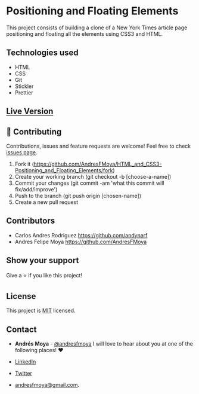 # Positioning and Floating Elements
This project consists of building a clone of a New York Times article page positioning and floating all the elements using CSS3 and HTML.


## Technologies used

- HTML
- CSS
- Git
- Stickler
- Prettier

## [Live Version](https://andynarf.github.io/Positioning_and_Floating_Elements/)


## 🤝 Contributing

Contributions, issues and feature requests are welcome! Feel free to check [issues page](https://github.com/AndresFMoya/HTML_and_CSS3-Positioning_and_Floating_Elements/issues).

1. Fork it (https://github.com/AndresFMoya/HTML_and_CSS3-Positioning_and_Floating_Elements/fork)
2. Create your working branch (git checkout -b [choose-a-name])
3. Commit your changes (git commit -am 'what this commit will fix/add/improve')
4. Push to the branch (git push origin [chosen-name])
5. Create a new pull request


## Contributors

- Carlos Andres Rodriguez https://github.com/andynarf
- Andres Felipe Moya https://github.com/AndresFMoya

## Show your support

Give a ⭐️ if you like this project!


## License

This project is [MIT](https://github.com/AndresFMoya/HTML_and_CSS3-Positioning_and_Floating_Elements/blob/develop/LICENSE) licensed.


## Contact
- **Andrés Moya** - [@andresfmoya](https://github.com/andresfmoya) I will love to hear about you at one of the following places! :heart:

- [LinkedIn](https://www.linkedin.com/in/andres-f-moya/)
- [Twitter](https://www.twitter.com/andmedev/) 
- <andresfmoya@gmail.com>.

